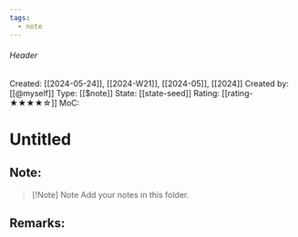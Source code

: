 ```yaml
---
tags:
  - note
---
```

###### Header
Created: [[2024-05-24]], [[2024-W21]], [[2024-05]], [[2024]]
Created by: [[@myself]]
Type: [[$note]]
State: [[state-seed]]
Rating: [[rating-★★★★☆]]
MoC: 
# Untitled

## Note:

>[!Note] Note
>Add your notes in this folder.


## Remarks: